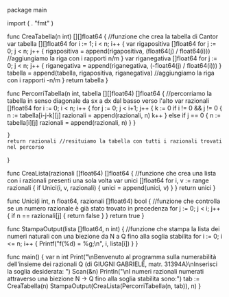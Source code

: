package main

import (
	. "fmt"
)

func CreaTabella(n int) [][]float64 { //funzione che crea la tabella di Cantor
	var tabella [][]float64
	for i := 1; i < n; i++ {
		var rigapositiva []float64
		for j := 0; j < n; j++ {
			rigapositiva = append(rigapositiva, (float64(j) / float64(i))) //aggiungiamo la riga con i rapporti n/m
		}
		var riganegativa []float64
		for j := 0; j < n; j++ {
			riganegativa = append(riganegativa, (-float64(j) / float64(i)))
		}
		tabella = append(tabella, rigapositiva, riganegativa) //aggiungiamo la riga con i rapporti -n/m
	}
	return tabella
}

func PercorriTabella(n int, tabella [][]float64) []float64 { //percorriamo la tabella in senso diagonale da sx a dx dal basso verso l'alto
	var razionali []float64
	for i := 0; i < n; i++ {
		for j := 0; j < i+1; j++ {
			k := 0
			if i != 0 && j != 0 {
				n := tabella[i-j-k][j]
				razionali = append(razionali, n)
				k++
			} else if j == 0 {
				n := tabella[i][j]
				razionali = append(razionali, n)
			}
		}

	}
	return razionali //resituiamo la tabella con tutti i razionali trovati nel percorso
}

func CreaLista(razionali []float64) []float64 { //funzione che crea una lista con i razionali presenti una sola volta
	var unici []float64
	for i, v := range razionali {
		if Unici(i, v, razionali) {
			unici = append(unici, v)
		}
	}
	return unici
}

func Unici(i int, n float64, razionali []float64) bool { //funzione che controlla se un numero razionale è già stato trovato in precedenza
	for j := 0; j < i; j++ {
		if n == razionali[j] {
			return false
		}
	}
	return true
}

func StampaOutput(lista []float64, n int) { //funzione che stampa la lista dei numeri naturali con una biezione da N a Q fino alla soglia stabilita
	for i := 0; i <= n; i++ {
		Printf("f(%d) = %g;\n", i, lista[i])
	}
}

func main() {
	var n int
	Print("\nBenvenuto al programma sulla numerabilità dell'insieme dei razionali Q (di GIUGNI GABRIELE, matr. 31394A)\nInserisci la soglia desiderata: ")
	Scan(&n)
	Println("\nI numeri razionali numerati attraverso una biezione N -> Q fino alla soglia stabilita sono:")
	tab := CreaTabella(n)
	StampaOutput(CreaLista(PercorriTabella(n, tab)), n)
}
